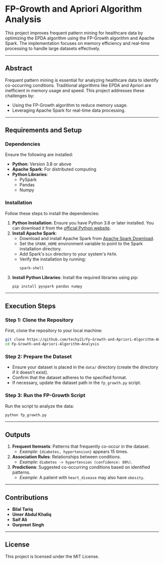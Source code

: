 # FP-Growth and Apriori Algorithm Analysis

This project improves frequent pattern mining for healthcare data by optimizing the EPDA algorithm using the FP-Growth algorithm and Apache Spark. The implementation focuses on memory efficiency and real-time processing to handle large datasets effectively.

---

## Abstract

Frequent pattern mining is essential for analyzing healthcare data to identify co-occurring conditions. Traditional algorithms like EPDA and Apriori are inefficient in memory usage and speed. This project addresses these challenges by:
- Using the FP-Growth algorithm to reduce memory usage.
- Leveraging Apache Spark for real-time data processing.

---

## Requirements and Setup

### Dependencies

Ensure the following are installed:

- **Python**: Version 3.8 or above
- **Apache Spark**: For distributed computing
- **Python Libraries**:
  - PySpark
  - Pandas
  - Numpy

### Installation

Follow these steps to install the dependencies:

1. **Python Installation**: Ensure you have Python 3.8 or later installed. You can download it from the [official Python website](https://www.python.org/downloads/).
2. **Install Apache Spark**:
   - Download and install Apache Spark from [Apache Spark Download](https://spark.apache.org/downloads.html).
   - Set the `SPARK_HOME` environment variable to point to the Spark installation directory.
   - Add Spark's `bin` directory to your system's `PATH`.
   - Verify the installation by running:
     ```bash
     spark-shell
     ```
3. **Install Python Libraries**:
   Install the required libraries using pip:
   ```bash
   pip install pyspark pandas numpy
   ```

---

## Execution Steps

### Step 1: Clone the Repository

First, clone the repository to your local machine:

```bash
git clone https://github.com/techy21/Fp-Growth-and-Apriori-Algorithm-Analysis.git
cd Fp-Growth-and-Apriori-Algorithm-Analysis
```

### Step 2: Prepare the Dataset

- Ensure your dataset is placed in the `data/` directory (create the directory if it doesn’t exist).
- Confirm that the dataset adheres to the specified format.
- If necessary, update the dataset path in the `fp_growth.py` script.

### Step 3: Run the FP-Growth Script

Run the script to analyze the data:

```bash
python fp_growth.py
```

---

## Outputs

1. **Frequent Itemsets**: Patterns that frequently co-occur in the dataset.
   - *Example*: `{diabetes, hypertension}` appears 15 times.
2. **Association Rules**: Relationships between conditions.
   - *Example*: `diabetes -> hypertension (confidence: 80%)`.
3. **Predictions**: Suggested co-occurring conditions based on identified patterns.
   - *Example*: A patient with `heart_disease` may also have `obesity`.

---

## Contributions

- **Bilal Tariq**
- **Umer Abdul Khaliq**
- **Saif Ali**
- **Gurpreet Singh**

---

## License

This project is licensed under the MIT License.
